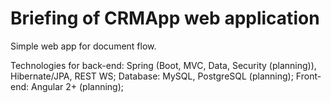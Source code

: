 Briefing of CRMApp web application
==================================

Simple web app for document flow.

Technologies for back-end: 
	Spring (Boot, MVC, Data, Security (planning)), Hibernate/JPA, REST WS;
Database: 
	MySQL, PostgreSQL (planning);
Front-end: 
	Angular 2+ (planning);

